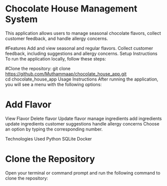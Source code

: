 # Chocolate House Management System
This application allows users to manage seasonal chocolate flavors, collect customer feedback, and handle allergy concerns.

#Features
Add and view seasonal and regular flavors.
Collect customer feedback, including suggestions and allergy concerns.
Setup Instructions
To run the application locally, follow these steps:

#Clone the repository:
git clone https://github.com/Muthammaap/chocolate_house_app.git   
cd chocolate_house_app
Usage Instructions
After running the application, you will see a menu with the following options:

# Add Flavor
View Flavor
Delete flavor
Update flavor
manage ingredients
add ingredients
update ingredients
customer suggestions
handle allergy concerns
Choose an option by typing the corresponding number.

Technologies Used
Python
SQLite
Docker

# Clone the Repository
Open your terminal or command prompt and run the following command to clone the repository:
